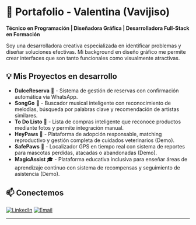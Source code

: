 # 🚀 Portafolio - Valentina (Vavijiso)

**Técnico en Programación | Diseñadora Gráfica | Desarrolladora Full-Stack en Formación**

Soy una desarrolladora creativa especializada en identificar problemas y diseñar soluciones efectivas. Mi background en diseño gráfico me permite crear interfaces que son tanto funcionales como visualmente atractivas.

## 💡 Mis Proyectos en desarrollo

- **DulceReserva** 🍰 - Sistema de gestión de reservas con confirmación automática vía WhatsApp.  
- **SongGo** 🎵 - Buscador musical inteligente con reconocimiento de melodías, búsqueda por palabras clave y recomendación de artistas similares.  
- **To Do Listo** 📝 - Lista de compras inteligente que reconoce productos mediante fotos y permite integración manual.  
- **HeyPaws** 🐾 - Plataforma de adopción responsable, matching reproductivo y gestión completa de cuidados veterinarios (Demo).  
- **SafePaws** 📍 - Localizador GPS en tiempo real con sistema de reportes para mascotas perdidas, atacadas o abandonadas (Demo).
- **MagicAssist** 🎓 - Plataforma educativa inclusiva para enseñar áreas de aprendizaje continuo con sistema de recompensas y seguimiento de asistencia (Demo).

## 📫 Conectemos

[![LinkedIn](https://img.shields.io/badge/LinkedIn-0A66C2?style=for-the-badge&logo=linkedin&logoColor=white)](https://linkedin.com/in/vavijiso)
[![Email](https://img.shields.io/badge/Email-D14836?style=for-the-badge&logo=gmail&logoColor=white)](mailto:tu.vavijiso@ejemplo.com)

---
